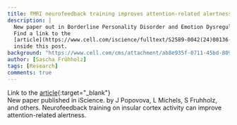 ```yaml
---
title: fMRI neurofeedback training improves attention-related alertness
description: |
  New paper out in Borderline Personality Disorder and Emotion Dysregulation.
  Find a link to the
  [article](https://www.cell.com/iscience/fulltext/S2589-0042(24)00136-6){:target="_blank"}
  inside this post.
background: "https://www.cell.com/cms/attachment/ab8e935f-0711-45bd-8095-5be36860cb59/fx1.jpg"
author: [Sascha Frühholz]
tags: [Research]
comments: true
---
```


Link to the
[article](https://www.cell.com/iscience/fulltext/S2589-0042(24)00136-6){:target="_blank"}
<br />
New paper published in iScience.
by J Popovova, L Michels, S Fruhholz, and others. Neurofeedback training on
insular cortex activity can improve attention-related alertness.
